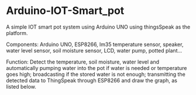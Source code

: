 # Arduino-IOT-Smart_pot
A simple IOT smart pot system using Arduino UNO using thingsSpeak as the platform.

Components: Arduino UNO, ESP8266, lm35 temperature sensor, speaker, water level sensor, soil moisture sensor, LCD, water pump, potted plant...

Function: Detect the temperature, soil moisture, water level and automatically pumping water into the pot if water is needed or temperature goes high; broadcasting if the stored water is not enough; transmitting the detected data to ThingSpeak through ESP8266 and draw the graph, as listed below.


